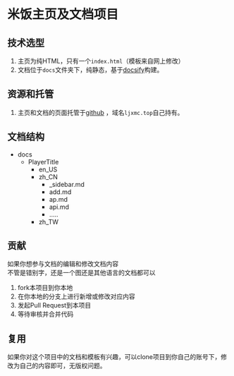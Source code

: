 # 米饭主页及文档项目

## 技术选型

1. 主页为纯HTML，只有一个`index.html`（模板来自网上修改）
2. 文档位于`docs`文件夹下，纯静态，基于[docsify](https://docsify.js.org/)构建。

## 资源和托管

1. 主页和文档的页面托管于[github](https://www.github.com/) ，域名`ljxmc.top`自己持有。

## 文档结构

- docs
  - PlayerTitle
    - en_US
    - zh_CN
      - _sidebar.md
      - add.md
      - ap.md
      - api.md
      - .....
    - zh_TW
    
## 贡献

如果你想参与文档的编辑和修改文档内容  
不管是错别字，还是一个图还是其他语言的文档都可以
1. fork本项目到你本地
2. 在你本地的分支上进行新增或修改对应内容
3. 发起Pull Request到本项目
4. 等待审核并合并代码

## 复用

如果你对这个项目中的文档和模板有兴趣，可以clone项目到你自己的账号下，修改为自己的内容即可，无版权问题。